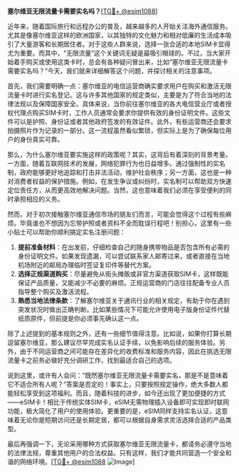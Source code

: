 **塞尔维亚无限流量卡需要实名吗？**[[TG💪+ @esim1088](https://t.me/s/esim1088)]

近年来，随着国际旅行和远程办公的普及，越来越多的人开始关注海外通信服务。尤其是像塞尔维亚这样的欧洲国家，以其独特的文化魅力和相对低廉的生活成本吸引了大量游客和长期居住者。对于这些人群来说，选择一张合适的本地SIM卡显得尤为重要。而其中，“无限流量”这个关键词无疑是最吸引眼球的。不过，当大家开始着手购买或使用这类卡时，总会有各种疑问冒出来，比如“塞尔维亚无限流量卡需要实名吗？”今天，我们就来详细解答这个问题，并探讨相关的注意事项。

首先，我们需要明确一点：塞尔维亚的电信运营商确实要求用户在购买和激活无限流量卡时进行实名登记。这与许多其他国家的规定类似，主要是为了符合当地的法律法规以及保障国家安全。具体来说，当你前往塞尔维亚的各大电信营业厅或者授权代理点购买SIM卡时，工作人员通常会要求你提供有效的身份证明文件。这些文件可以是护照、身份证或者其他政府签发的有效证件。此外，有些运营商还会要求拍摄照片作为记录的一部分。这一流程虽然看似繁琐，但实际上是为了确保每位用户的身份真实可靠。

那么，为什么塞尔维亚要实施这样的政策呢？其实，这背后有着深刻的背景考量。一方面，随着互联网技术的发展，网络犯罪行为也日益增多。通过强制性的实名制，政府能够更好地追踪和打击非法活动，维护社会秩序；另一方面，这也是一种对消费者权益的保护措施。例如，在发生争议或纠纷时，实名制可以帮助双方快速定位责任方，从而更高效地解决问题。当然，这也意味着我们必须在享受便利的同时承担相应的义务。

然而，对于初次接触塞尔维亚通信市场的朋友们而言，可能会觉得这个过程有些麻烦。毕竟谁也不想因为忘带护照或者资料不全而耽误行程吧！别担心，这里有一些小贴士可以帮助你顺利搞定实名注册问题：

1. **提前准备材料**：在出发前，仔细检查自己的随身携带物品是否包含所有必需的身份证明文件。如果发现遗漏，可以尝试联系家人邮寄过来，或者直接在当地机场附近的邮局办理临时签证复印件等替代方案。
2. **选择正规渠道购买**：尽量避免从街头摊贩或非官方渠道获取SIM卡，这样既能保证产品质量，又能减少不必要的麻烦。正规运营商的门店往往配备专业人员指导整个购买及激活流程。
3. **熟悉当地法律条款**：了解塞尔维亚关于通讯行业的相关规定，有助于你在遇到突发状况时做出正确判断。比如某些情况下可能允许使用电子版身份证件代替纸质原件，但前提是你必须事先确认这一点。

除了上述提到的基本规则之外，还有一些细节值得注意。比如说，如果你打算长期逗留塞尔维亚，那么建议尽早完成实名认证手续，以免影响后续的服务体验。另外，由于不同运营商之间可能存在差异化的收费标准和服务内容，因此在挑选无限流量卡之前务必做好充分调研工作，找到最适合自己的选项。

说到这里，或许有人会问：“既然塞尔维亚无限流量卡需要实名，那是不是意味着它不适合所有人呢？”答案是否定的！事实上，只要按照规定操作，绝大多数人都能轻松享受到这项福利。而且，随着科技的进步，如今还出现了更加便捷的方式——eSIM卡！相比于传统实体SIM卡，eSIM无需物理插入设备即可实现即时联网功能，极大简化了用户的使用体验。更重要的是，eSIM同样支持实名认证，这意味着无论你是短期访问还是长期定居，都可以根据自身需求灵活选择合适的产品类型。

最后再强调一下，无论采用哪种方式获取塞尔维亚无限流量卡，都请务必遵守当地的法律法规，尊重其他用户的合法权益。只有这样，我们才能共同营造一个安全和谐的网络环境。[[TG💪+ @esim1088](https://t.me/s/esim1088) ![Image](https://i.postimg.cc/4NQfJmqS/Snipaste-2025-05-13-00-14-12.png)]